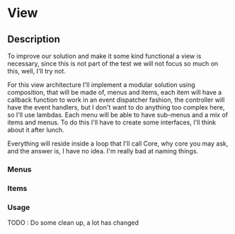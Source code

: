 # View
## Description
To improve our solution and make it some kind functional a view is necessary, since this is not part of the test we will not focus so much on this, well, I'll try not.

For this view architecture I'll implement a modular solution using composition, that will be made of, menus and items, each item will have a callback function to work in an event dispatcher fashion, the controller will have the event handlers, but I don't want to do anything too complex here, so I'll use lambdas. Each menu will be able to have sub-menus and a mix of items and menus. To do this I'll have to create some interfaces, I'll think about it after lunch.

Everything will reside inside a loop that I'll call Core, why core you may ask, and the answer is, I have no idea. I'm really bad at naming things.

### Menus
### Items
### Usage

TODO : Do some clean up, a lot has changed